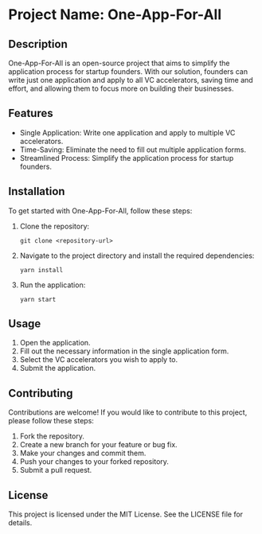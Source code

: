 # Project Name: One-App-For-All

## Description

One-App-For-All is an open-source project that aims to simplify the application process for startup founders. With our solution, founders can write just one application and apply to all VC accelerators, saving time and effort, and allowing them to focus more on building their businesses.

## Features

- Single Application: Write one application and apply to multiple VC accelerators.
- Time-Saving: Eliminate the need to fill out multiple application forms.
- Streamlined Process: Simplify the application process for startup founders.

## Installation

To get started with One-App-For-All, follow these steps:

1. Clone the repository:

   ```
   git clone <repository-url>
   ```

2. Navigate to the project directory and install the required dependencies:

   ```
   yarn install
   ```

3. Run the application:
   ```
   yarn start
   ```

## Usage

1. Open the application.
2. Fill out the necessary information in the single application form.
3. Select the VC accelerators you wish to apply to.
4. Submit the application.

## Contributing

Contributions are welcome! If you would like to contribute to this project, please follow these steps:

1. Fork the repository.
2. Create a new branch for your feature or bug fix.
3. Make your changes and commit them.
4. Push your changes to your forked repository.
5. Submit a pull request.

## License

This project is licensed under the MIT License. See the LICENSE file for details.
